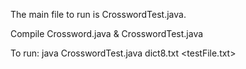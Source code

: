 The main file to run is CrosswordTest.java.

Compile Crossword.java & CrosswordTest.java

To run: java CrosswordTest.java dict8.txt <testFile.txt>
